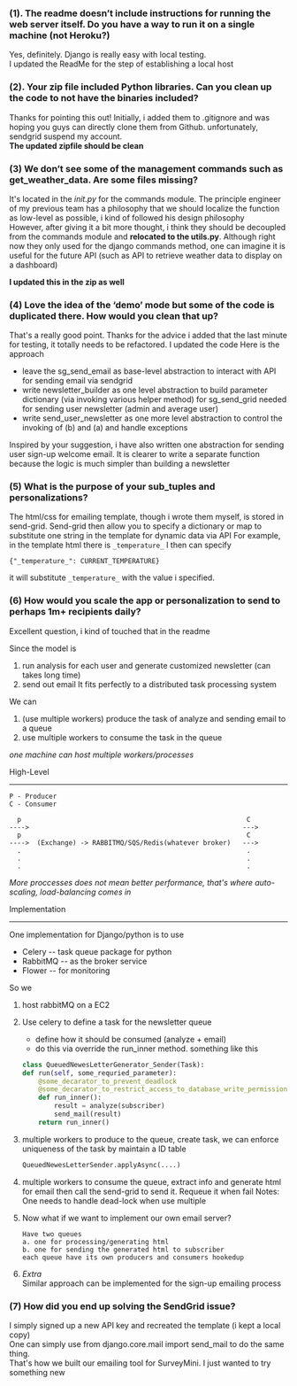 
### (1). The readme doesn’t include instructions for running the web server itself. Do you have a way to run it on a single machine (not Heroku?)

Yes, definitely. Django is really easy with local testing.   
I updated the ReadMe for the step of establishing a local host

### (2). Your zip file included Python libraries. Can you clean up the code to not have the binaries included?


Thanks for pointing this out! Initially, i added them to .gitignore and was hoping you guys can directly clone them from Github. unfortunately, sendgrid suspend my account.   
__The updated zipfile should be clean__

### (3) We don’t see some of the management commands such as get_weather_data. Are some files missing?

It's located in the *_init_.py* for the commands module. The principle engineer of my previous team has a philosophy that we should localize the function as low-level as possible, i kind of followed his design philosophy  
However, after giving it a bit more thought, i think they should be decoupled from the commands module and __relocated to the utils.py__. Although right now they only used for the django commands method, one can imagine it is useful
for the future API (such as API to retrieve weather data to display on a dashboard)

__I updated this in the zip as well__

### (4) Love the idea of the ‘demo’ mode but some of the code is duplicated there. How would you clean that up?

That's a really good point. Thanks for the advice
i added that the last minute for testing, it totally needs to be refactored. I updated the code
Here is the approach

  *  leave the sg_send_email as base-level abstraction to interact with API for sending email via sendgrid
  *  write newsletter_builder as one level abstraction to build parameter dictionary (via invoking various helper method) for sg_send_grid needed for sending user newsletter (admin and average user)
  *  write send_user_newsletter as one more level abstraction to control the invoking of (b) and (a) and handle exceptions


Inspired by your suggestion, i have also written one abstraction for sending user sign-up welcome email. It is clearer to write a separate function because the logic is much simpler than building a newsletter


### (5) What is the purpose of your sub_tuples and personalizations?

The html/css for emailing template, though i wrote them myself, is stored in send-grid.
Send-grid then allow you to specify a dictionary or map to substitute one string in the template for dynamic data via API
For example, in the template html
there is ```_temperature_``` I then can specify
```
{"_temperature_": CURRENT_TEMPERATURE}
```
it will substitute ```_temperature_``` with the value i specified.
### (6) How would you scale the app or personalization to send to perhaps 1m+ recipients daily?
Excellent question, i kind of touched that in the readme

Since the model is
1. run analysis for each user and generate customized newsletter (can takes long time)
2. send out email
It fits perfectly to a distributed task processing system

We can

1. (use multiple workers) produce the task of analyze and sending email to a queue
2. use multiple workers to consume the task in the queue

_one machine can host multiple workers/processes_

High-Level
_____
```
P - Producer
C - Consumer

  p                                                         C
---->                                                      --->
  p                                                         C
---->  (Exchange) -> RABBITMQ/SQS/Redis(whatever broker)   --->
  .                                                         .
  .                                                         .
  .                                                         .
```
_More proccesses does not mean better performance, that's where auto-scaling, load-balancing comes in_

Implementation
________________
One implementation for Django/python is to use
* Celery -- task queue package for python
* RabbitMQ -- as the broker service
* Flower -- for monitoring

So we
1.  host rabbitMQ on a EC2
2.  Use celery to define a task for the newsletter queue
    * define how it should be consumed (analyze + email)
    *  do this via override the run_inner method. something like this

    ```python
    class QueuedNewesLetterGenerator_Sender(Task):
    def run(self, some_requried_parameter):
        @some_decarator_to_prevent_deadlock
        @some_decarator_to_restrict_access_to_database_write_permission
        def run_inner():
            result = analyze(subscriber)
            send_mail(result)
        return run_inner()

    ```
3. multiple workers to produce to the queue, create task, we can enforce uniqueness of the task by maintain a ID table
    ```python
    QueuedNewesLetterSender.applyAsync(....)

    ```
4. multiple workers to consume the queue, extract info and generate html for email then call the send-grid to send it. Requeue it when fail
Notes: One needs to handle dead-lock when use multiple

5. Now what if we want to implement our own email server?
    ```
    Have two queues
    a. one for processing/generating html
    b. one for sending the generated html to subscriber
    each queue have its own producers and consumers hookedup
    ```


6. *Extra*  
  Similar approach can be implemented for the sign-up emailing process

### (7) How did you end up solving the SendGrid issue?
I simply signed up a new API key and recreated the template (i kept a local copy)   
One can simply use from django.core.mail import send_mail to do the same thing.   
That's how we built our emailing tool for SurveyMini. I just wanted to try something new
